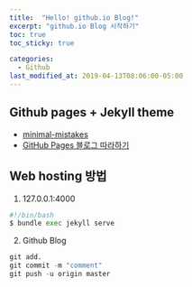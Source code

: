 ```yaml
---
title:  "Hello! github.io Blog!"
excerpt: "github.io Blog 시작하기"
toc: true
toc_sticky: true

categories:
  - Github
last_modified_at: 2019-04-13T08:06:00-05:00
---
```


## Github pages + Jekyll theme
  * [minimal-mistakes](https://github.com/mmistakes/minimal-mistakes)
  * [GitHub Pages 블로그 따라하기](https://devinlife.com/howto%20github%20pages/github-blog-intro/)

## Web hosting 방법
  1. 127.0.0.1:4000
  ```python
  #!/bin/bash
  $ bundle exec jekyll serve
  ```

  2. Github Blog
  ```python
  git add.
  git commit -m "comment"
  git push -u origin master
  ```
